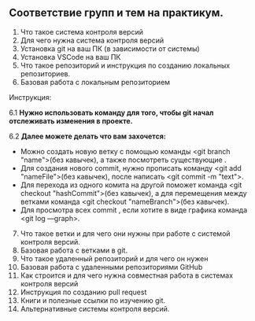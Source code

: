 ## Соответствие групп и тем на практикум.

1. Что такое система контроля версий
2. Для чего нужна система контроля версий
3. Установка git на ваш ПК (в зависимости от системы)
4. Установка VSCode на ваш ПК
5. Что такое репозиторий и инструкция по созданию локальных репозиториев.
6. Базовая работа с локальным репозиторием

Инструкция:

6.1 **Нужно использовать команду <git init> для того, чтобы git начал отслеживать изменения в проекте.**

6.2 **Далее можете делать что вам захочется:**

* Можно создать новую ветку с помощью команды <git branch "name">(без кавычек), а также посмотреть существующие <git branch>.
* Для создания нового commit, нужно прописать команду <git add "nameFile">(без кавычек), после написать <git commit -m "text">.
* Для перехода из одного комита на другой поможет команда <git checkout "hashCommit">(без кавычек), а для перемещения между ветками команда <git checkout "nameBranch">(без кавычек).
* Для просмотра всех commit <git log>, если хотите в виде графика команда <git log —graph>.

7. Что такое ветки и для чего они нужны при работе с системой контроля версий.
8. Базовая работа с ветками в git.
9. Что такое удаленный репозиторий и для чего он нужен
10. Базовая работа с удаленными репозиториями GitHub
11. Как строится и для чего нужна совместная работа в системах контроля версий
12. Инструкция по созданию pull request
13. Книги и полезные ссылки по изучению git.
14. Альтернативные системы контроля версий.
